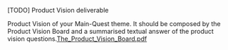 [TODO] Product Vision deliverable

Product Vision of your Main-Quest theme. It should be composed by the Product Vision Board and a summarised textual answer of the product vision questions.[The_Product_Vision_Board.pdf](uploads/2ff821a06f0c975c43aae270fa746cb0/The_Product_Vision_Board.pdf)